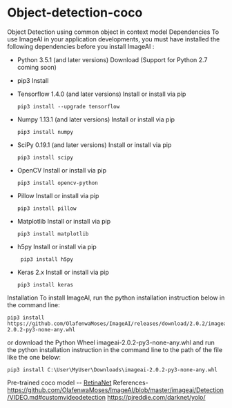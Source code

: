 # Object-detection-coco
Object Detection using common object in context model
Dependencies
To use ImageAI in your application developments, you must have installed the following dependencies before you install ImageAI :


- Python 3.5.1 (and later versions) Download (Support for Python 2.7 coming soon) 
- pip3 Install 
- Tensorflow 1.4.0 (and later versions) Install or install via pip

      pip3 install --upgrade tensorflow 
    
- Numpy 1.13.1 (and later versions) Install or install via pip

      pip3 install numpy 
    
- SciPy 0.19.1 (and later versions) Install or install via pip

      pip3 install scipy 
    
- OpenCV Install or install via pip

      pip3 install opencv-python 
    
- Pillow Install or install via pip

      pip3 install pillow 
    
- Matplotlib Install or install via pip
    
      pip3 install matplotlib 
    
-  h5py Install or install via pip

        pip3 install h5py 
      
- Keras 2.x Install or install via pip
    
      pip3 install keras
    
Installation
To install ImageAI, run the python installation instruction below in the command line: 

    pip3 install https://github.com/OlafenwaMoses/ImageAI/releases/download/2.0.2/imageai-2.0.2-py3-none-any.whl 


or download the Python Wheel imageai-2.0.2-py3-none-any.whl and run the python installation instruction in the command line to the path of the file like the one below: 

    pip3 install C:\User\MyUser\Downloads\imageai-2.0.2-py3-none-any.whl 

Pre-trained coco model -- [RetinaNet](https://github-production-release-asset-2e65be.s3.amazonaws.com/125932201/e7ab678c-6146-11e8-85cc-26bc1cd06ab0?X-Amz-Algorithm=AWS4-HMAC-SHA256&X-Amz-Credential=AKIAIWNJYAX4CSVEH53A%2F20190509%2Fus-east-1%2Fs3%2Faws4_request&X-Amz-Date=20190509T080531Z&X-Amz-Expires=300&X-Amz-Signature=15c27bead0ca5 )
References-
https://github.com/OlafenwaMoses/ImageAI/blob/master/imageai/Detection/VIDEO.md#customvideodetection
https://pjreddie.com/darknet/yolo/

